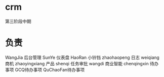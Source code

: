 # crm
第三阶段中期
# 负责
WangJia 后台管理
SunYe 仪表盘 
HaoRan 小铃铛
zhaohaopeng 日志
weiqiang 商机
zhaoyingxiang 产品
shenqi 任务审批
wangdi 商业智能
chenqingxin 待办事项
GCQ待办事项
QuChaoFan待办事项